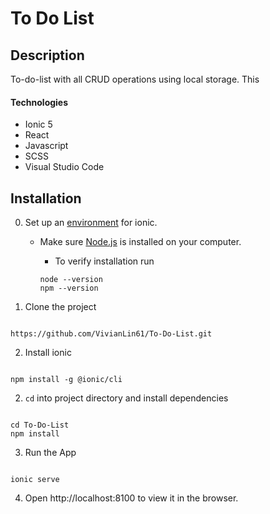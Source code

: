 # To Do List

## Description

To-do-list with all CRUD operations using local storage. This

#### Technologies

- Ionic 5
- React
- Javascript
- SCSS
- Visual Studio Code

## Installation

0. Set up an [environment](https://ionicframework.com/docs/intro/environment) for ionic.

   - Make sure [Node.js](https://ionicframework.com/docs/reference/glossary#node) is installed on your computer.

     - To verify installation run

     ```
     node --version
     npm --version
     ```

1. Clone the project

```

https://github.com/VivianLin61/To-Do-List.git

```

2. Install ionic

```

npm install -g @ionic/cli

```

2. `cd` into project directory and install dependencies

```

cd To-Do-List
npm install

```

3. Run the App

```

ionic serve

```

4. Open http://localhost:8100 to view it in the browser.
